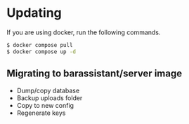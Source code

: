 # Updating

If you are using docker, run the following commands.

```bash
$ docker compose pull
$ docker compose up -d
```

## Migrating to barassistant/server image

- Dump/copy database
- Backup uploads folder
- Copy to new config
- Regenerate keys
